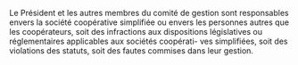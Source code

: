 Le Président et les autres membres du comité de gestion sont responsables envers la société coopérative simplifiée ou envers les personnes autres que les coopérateurs, soit des infractions aux dispositions législatives ou réglementaires applicables aux sociétés coopérati- ves simplifiées, soit des violations des statuts, soit des fautes commises dans leur gestion.